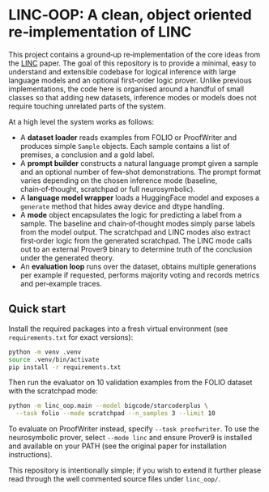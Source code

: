 # LINC‑OOP: A clean, object oriented re‑implementation of LINC

This project contains a ground‑up re‑implementation of the core ideas
from the [LINC](https://arxiv.org/abs/2310.15164) paper.  The goal of
this repository is to provide a minimal, easy to understand and
extensible codebase for logical inference with large language models
and an optional first‑order logic prover.  Unlike previous
implementations, the code here is organised around a handful of small
classes so that adding new datasets, inference modes or models does
not require touching unrelated parts of the system.

At a high level the system works as follows:

* A **dataset loader** reads examples from FOLIO or ProofWriter and
  produces simple `Sample` objects.  Each sample contains a list of
  premises, a conclusion and a gold label.
* A **prompt builder** constructs a natural language prompt given a
  sample and an optional number of few‑shot demonstrations.  The
  prompt format varies depending on the chosen inference mode
  (baseline, chain‑of‑thought, scratchpad or full neurosymbolic).
* A **language model wrapper** loads a HuggingFace model and exposes
  a `generate` method that hides away device and dtype handling.
* A **mode** object encapsulates the logic for predicting a label from
  a sample.  The baseline and chain‑of‑thought modes simply parse
  labels from the model output.  The scratchpad and LINC modes also
  extract first‑order logic from the generated scratchpad.  The LINC
  mode calls out to an external Prover9 binary to determine truth of
  the conclusion under the generated theory.
* An **evaluation loop** runs over the dataset, obtains multiple
  generations per example if requested, performs majority voting and
  records metrics and per‑example traces.

## Quick start

Install the required packages into a fresh virtual environment (see
`requirements.txt` for exact versions):

```bash
python -m venv .venv
source .venv/bin/activate
pip install -r requirements.txt
```

Then run the evaluator on 10 validation examples from the FOLIO
dataset with the scratchpad mode:

```bash
python -m linc_oop.main --model bigcode/starcoderplus \
  --task folio --mode scratchpad --n_samples 3 --limit 10
```

To evaluate on ProofWriter instead, specify `--task proofwriter`.  To
use the neurosymbolic prover, select `--mode linc` and ensure
Prover9 is installed and available on your PATH (see the original
paper for installation instructions).

This repository is intentionally simple; if you wish to extend it
further please read through the well commented source files under
`linc_oop/`.